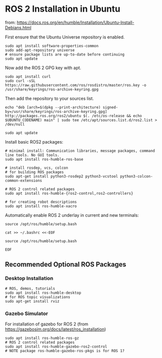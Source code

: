 # ROS 2 Installation in Ubuntu

from: https://docs.ros.org/en/humble/Installation/Ubuntu-Install-Debians.html

First ensure that the Ubuntu Universe repository is enabled.

```
sudo apt install software-properties-common
sudo add-apt-repository universe
# ensure package lists are up-to-date before continuing
sudo apt update
```

Now add the ROS 2 GPG key with apt.

```
sudo apt install curl
sudo curl -sSL https://raw.githubusercontent.com/ros/rosdistro/master/ros.key -o /usr/share/keyrings/ros-archive-keyring.gpg
```

Then add the repository to your sources list.

```
echo "deb [arch=$(dpkg --print-architecture) signed-by=/usr/share/keyrings/ros-archive-keyring.gpg] http://packages.ros.org/ros2/ubuntu $(. /etc/os-release && echo $UBUNTU_CODENAME) main" | sudo tee /etc/apt/sources.list.d/ros2.list > /dev/null

sudo apt update
```

Install basic ROS2 packages:
```
# minimal install: Communication libraries, message packages, command line tools. No GUI tools.
sudo apt install ros-humble-ros-base

# install rosdep, vcs, colcon
# for building ROS packages
sudo apt-get install python3-rosdep2 python3-vcstool python3-colcon-common-extensions

# ROS 2 control related packages
sudo apt install ros-humble-{ros2-control,ros2-controllers}

# for creating robot descriptions
sudo apt install ros-humble-xacro
```

Automatically enable ROS 2 underlay in current and new terminals:

```
source /opt/ros/humble/setup.bash

cat >> ~/.bashrc <<-EOF

source /opt/ros/humble/setup.bash

EOF
```

## Recommended Optional ROS Packages

### Desktop Installation

```
# ROS, demos, tutorials
sudo apt install ros-humble-desktop
# for ROS topic visualizations
sudo apt-get install rviz
```

### Gazebo Simulator

For installation of gazebo for ROS 2 (from https://gazebosim.org/docs/latest/ros_installation)
```
sudo apt install ros-humble-ros-gz
# ROS 2 control related packages
sudo apt install ros-humble-gazebo-ros2-control
# NOTE package ros-humble-gazebo-ros-pkgs is for ROS 1?
```

